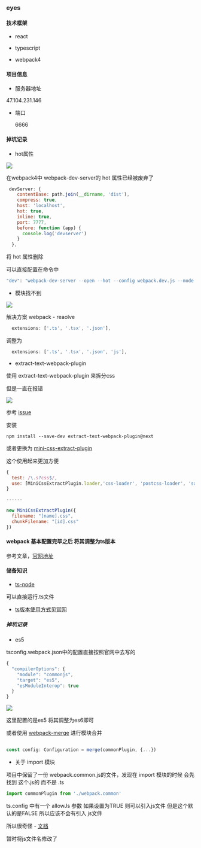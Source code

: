 ### eyes

#### 技术框架

* react

* typescript

* webpack4


#### 项目信息

*  服务器地址

  47.104.231.146

* 端口

  6666



#### 掉坑记录

* hot属性

![](https://user-gold-cdn.xitu.io/2018/10/10/1665d123038aa2af?w=796&h=319&f=png&s=100094)

在webpack4中 webpack-dev-server的 hot 属性已经被废弃了

```js
 devServer: {
    contentBase: path.join(__dirname, 'dist'),
    compress: true,
    host: 'localhost',
    hot: true,
    inline: true,
    port: 7777,
    before: function (app) {
      console.log('devserver')
    }
  },
```

将 hot 属性删除

可以直接配置在命令中

```js
"dev": "webpack-dev-server --open --hot --config webpack.dev.js --mode development"
```

* 模块找不到

![](https://user-gold-cdn.xitu.io/2018/10/10/1665d0f686710ad9?w=1304&h=612&f=png&s=169032)

解决方案 webpack - reaolve

```js
  extensions: ['.ts', '.tsx', '.json'], 
```

调整为

```js
  extensions: ['.ts', '.tsx', '.json', 'js'], 
```

* extract-text-webpack-plugin

使用 extract-text-webpack-plugin 来拆分css

但是一直在报错

![](https://user-gold-cdn.xitu.io/2018/10/10/1665da25b54385b8?w=721&h=78&f=png&s=16040)

参考 [issue](https://github.com/webpack/webpack/issues/6568)

安装

```
npm install --save-dev extract-text-webpack-plugin@next
```

或者更换为 [mini-css-extract-plugin](https://www.npmjs.com/package/mini-css-extract-plugin)

这个使用起来更加方便

```js
{
  test: /\.s?css$/,
  use: [MiniCssExtractPlugin.loader,'css-loader', 'postcss-loader', 'sass-loader']
}

------

new MiniCssExtractPlugin({
  filename: "[name].css",
  chunkFilename: "[id].css"
})

```

#### webpack 基本配置完毕之后 将其调整为ts版本

参考文章，[官网地址](https://webpack.docschina.org/configuration/configuration-languages/#typescript)

#### 储备知识

* [ts-node](https://www.npmjs.com/package/ts-node)

可以直接运行.ts文件 

* [ts版本使用方式见官网](https://webpack.docschina.org/configuration/configuration-languages/#typescript)

##### 掉坑记录

* es5

tsconfig.webpack.json中的配置直接按照官网中去写的

```js
{
  "compilerOptions": {
    "module": "commonjs",
    "target": "es5",
    "esModuleInterop": true
  }
}
```

![](https://user-gold-cdn.xitu.io/2018/10/11/166612210267f4d1?w=1340&h=256&f=png&s=57116)

这里配置的是es5 将其调整为es6即可

或者使用 [webpack-merge](https://webpack.docschina.org/guides/production/#%E9%85%8D%E7%BD%AE) 进行模块合并

```js
  
const config: Configuration = merge(commonPlugin, {...})

```

* 关于 import 模块

项目中保留了一份 webpack.common.js的文件，发现在 import 模块的时候 会先找到 这个.js的 而不是 .ts

```js
import commonPlugin from './webpack.common'
```

ts.config 中有一个 allowJs 参数 如果设置为TRUE 则可以引入js文件 但是这个默认的是FALSE 所以应该不会有引入 js文件

所以很奇怪 - [文档](https://www.tslang.cn/docs/handbook/tsconfig-json.html)

暂时将js文件名修改了




